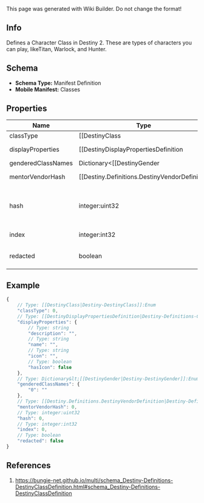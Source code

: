 <span class="wiki-builder">This page was generated with Wiki Builder. Do not change the format!</span>

## Info
Defines a Character Class in Destiny 2.  These are types of characters you can play, likeTitan, Warlock, and Hunter.

## Schema
* **Schema Type:** Manifest Definition
* **Mobile Manifest:** Classes

## Properties
Name | Type | Description
---- | ---- | -----------
classType | [[DestinyClass|Destiny-DestinyClass]]:Enum | In Destiny 1, we added a convenience Enumeration for referring to classes.  We've kept it,though mostly for posterity.  This is the enum value for this definition's class.
displayProperties | [[DestinyDisplayPropertiesDefinition|Destiny-Definitions-Common-DestinyDisplayPropertiesDefinition]]:Definition | 
genderedClassNames | Dictionary&lt;[[DestinyGender|Destiny-DestinyGender]]:Enum,string&gt; | A localized string referring to the singular form of the Class's name when referred to in gendered form.Keyed by the DestinyGender.
mentorVendorHash | [[Destiny.Definitions.DestinyVendorDefinition|Destiny-Definitions-DestinyVendorDefinition]]:integer:uint32:nullable | If the Class has a Mentor (all classes *should*), this will be the hash identifier for that Vendor if you care.
hash | integer:uint32 | The unique identifier for this entity.  Guaranteed to be unique for the type of entity, but not globally. When entities refer to each other in Destiny content, it is this hash that they are referring to.
index | integer:int32 | The index of the entity as it was found in the investment tables.
redacted | boolean | If this is true, then there is an entity with this identifier/type combination, but BNet isnot yet allowed to show it.  Sorry!

## Example
```javascript
{
    // Type: [[DestinyClass|Destiny-DestinyClass]]:Enum
    "classType": 0,
    // Type: [[DestinyDisplayPropertiesDefinition|Destiny-Definitions-Common-DestinyDisplayPropertiesDefinition]]:Definition
    "displayProperties": {
        // Type: string
        "description": "",
        // Type: string
        "name": "",
        // Type: string
        "icon": "",
        // Type: boolean
        "hasIcon": false
    },
    // Type: Dictionary&lt;[[DestinyGender|Destiny-DestinyGender]]:Enum,string&gt;
    "genderedClassNames": {
        "0": ""
    },
    // Type: [[Destiny.Definitions.DestinyVendorDefinition|Destiny-Definitions-DestinyVendorDefinition]]:integer:uint32:nullable
    "mentorVendorHash": 0,
    // Type: integer:uint32
    "hash": 0,
    // Type: integer:int32
    "index": 0,
    // Type: boolean
    "redacted": false
}

```

## References
1. https://bungie-net.github.io/multi/schema_Destiny-Definitions-DestinyClassDefinition.html#schema_Destiny-Definitions-DestinyClassDefinition
